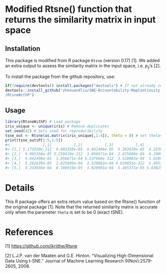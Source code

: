
<!-- README.md is generated from README.Rmd. Please edit that file -->

# Modified Rtsne() function that returns the similarity matrix in input space

## Installation

This package is modified from R package `Rtsne` (version 0.17) \[1\]. We
added an extra output to assess the similarity matrix in the input
space, i.e. $p_{ij}$’s \[2\].

To install the package from the github repository, use:

``` r
if(!require(devtools)) install.packages("devtools") # If not already installed
devtools::install_github("zhexuandliu/SNE-Accountability-MapContinuity
/RtsneWithP")
```

## Usage

``` r
library(RtsneWithP) # Load package
iris_unique <- unique(iris) # Remove duplicates
set.seed(42) # Sets seed for reproducibility
tsne_out <- Rtsne(as.matrix(iris_unique[,1:4]), theta = 0) # set theta=0 to run exact tSNE
print(tsne_out$P[1:5,1:5])
#>               [,1]          [,2]          [,3]          [,4]          [,5]
#> [1,] 5.173550e-312  9.085358e-05  9.642498e-05  5.262639e-05  4.233656e-04
#> [2,]  9.085358e-05 5.259419e-312  3.056671e-04  2.825609e-04  6.190919e-05
#> [3,]  9.642498e-05  3.056671e-04 5.537960e-312  3.520082e-04  1.020901e-04
#> [4,]  5.262639e-05  2.825609e-04  3.520082e-04 4.928655e-312  5.495371e-05
#> [5,]  4.233656e-04  6.190919e-05  1.020901e-04  5.495371e-05 5.638258e-312
```

# Details

This R package offers an extra return value based on the Rtsne()
function of the original package \[1\]. Note that the returned
similarity matrix is accurate only when the parameter `theta` is set to
be $0$ (exact tSNE).

# References

\[1\] <https://github.com/jkrijthe/Rtsne>

\[2\] L.J.P. van der Maaten and G.E. Hinton. “Visualizing
High-Dimensional Data Using t-SNE.” Journal of Machine Learning Research
9(Nov):2579-2605, 2008.

